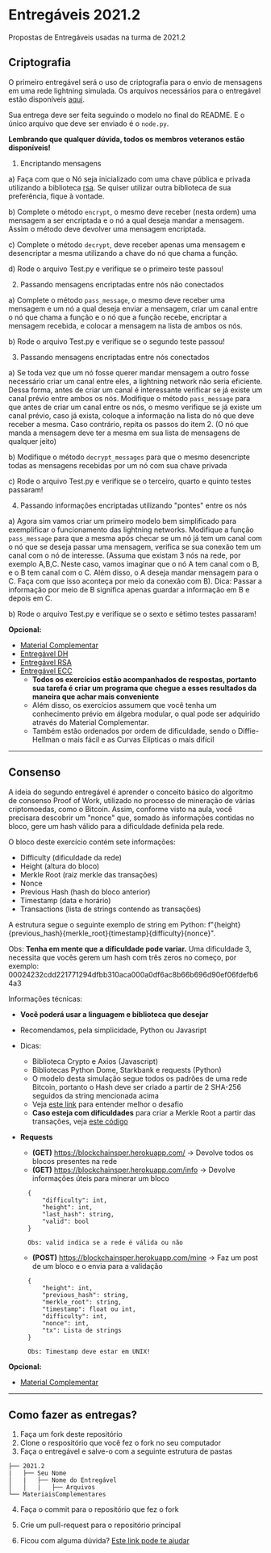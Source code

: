 # Entregáveis 2021.2

Propostas de Entregáveis usadas na turma de 2021.2 

## Criptografia

O primeiro entregável será o uso de criptografia para o envio de mensagens em uma rede lightning simulada. Os arquivos necessários para o entregável estão disponíveis [aqui](https://drive.google.com/file/d/1wesL4O9HK7S0Z6MdqazG8k2TbYDNuyO1/view?usp=sharing).

Sua entrega deve ser feita seguindo o modelo no final do README. E o único arquivo que deve ser enviado é o ```node.py```. 

**Lembrando que qualquer dúvida, todos os membros veteranos estão disponíveis!**

1. Encriptando mensagens
  
  a) Faça com que o Nó seja inicializado com uma chave pública e privada utilizando a biblioteca [rsa](https://www.geeksforgeeks.org/how-to-encrypt-and-decrypt-strings-in-python/). Se quiser utilizar outra biblioteca de sua preferência, fique à vontade.
  
  b) Complete o método ```encrypt```, o mesmo deve receber (nesta ordem) uma mensagem a ser encriptada e o nó a qual deseja mandar a mensagem. Assim o método deve devolver uma mensagem encriptada.
  
  c) Complete o método ```decrypt```, deve receber apenas uma mensagem e desencriptar a mesma utilizando a chave do nó que chama a função.
  
  d) Rode o arquivo Test.py e verifique se o primeiro teste passou!

2. Passando mensagens encriptadas entre nós não conectados

  a) Complete o método ```pass_message```, o mesmo deve receber uma mensagem e um nó a qual deseja enviar a mensagem, criar um canal entre o nó que chama a função e o nó que a função recebe, encriptar a mensagem recebida, e colocar a mensagem na lista de ambos os nós.

  b) Rode o arquivo Test.py e verifique se o segundo teste passou!

3. Passando mensagens encriptadas entre nós conectados

  a) Se toda vez que um nó fosse querer mandar mensagem a outro fosse necessário criar um canal entre eles, a lightning network não seria eficiente. Dessa forma, antes de criar um canal é interessante verificar se já existe um canal prévio entre ambos os nós. Modifique o método ```pass_message``` para que antes de criar um canal entre os nós, o mesmo verifique se já existe um canal prévio, caso já exista, coloque a informação na lista do nó que deve receber a mesma. Caso contrário, repita os passos do item 2. (O nó que manda a mensagem deve ter a mesma em sua lista de mensagens de qualquer jeito)
  
  b) Modifique o método ```decrypt_messages``` para que o mesmo desencripte todas as mensagens recebidas por um nó com sua chave privada

  c) Rode o arquivo Test.py e verifique se o terceiro, quarto e quinto testes passaram!

4. Passando informações encriptadas utilizando "pontes" entre os nós
  
  a) Agora sim vamos criar um primeiro modelo bem simplificado para exemplificar o funcionamento das lightning networks. Modifique a função ```pass_message``` para que a mesma após checar se um nó já tem um canal com o nó que se deseja passar uma mensagem, verifica se sua conexão tem um canal com o nó de interesse. (Assuma que existam 3 nós na rede, por exemplo A,B,C. Neste caso, vamos imaginar que o nó A tem canal com o B, e o B tem canal com o C. Além disso, o A deseja mandar mensagem para o C. Faça com que isso aconteça por meio da conexão com B). Dica: Passar a informação por meio de B significa apenas guardar a informação em B e depois em C.
  
  b) Rode o arquivo Test.py e verifique se o sexto e sétimo testes passaram!


**Opcional:**

- [Material Complementar](https://github.com/BlockchainInsper/Entregaveis/blob/master/MateriaisComplementares/Criptografia.md)
- [Entregável DH](https://github.com/BlockchainInsper/Entregaveis/blob/master/MateriaisComplementares/DH.md)
- [Entregável RSA](https://github.com/BlockchainInsper/Entregaveis/blob/master/MateriaisComplementares/RSA.md)
- [Entregável ECC](https://github.com/BlockchainInsper/Entregaveis/blob/master/MateriaisComplementares/ECC.md)
  - **Todos os exercícios estão acompanhados de respostas, portanto sua tarefa é criar um programa que chegue a esses resultados da maneira que achar mais conveniente**
  - Além disso, os exercícios assumem que você tenha um conhecimento prévio em álgebra modular, o qual pode ser adquirido através do Material Complementar. 
  - Também estão ordenados por ordem de dificuldade, sendo o Diffie-Hellman o mais fácil e as Curvas Elípticas o mais difícil

---

## Consenso

A ideia do segundo entregável é aprender o conceito básico do algoritmo de consenso Proof of Work, utilizado no processo de mineração de várias criptomoedas, como o Bitcoin. Assim, conforme visto na aula, você precisara descobrir um "nonce" que, somado às informações contidas no bloco, gere um hash válido para a dificuldade definida pela rede.

O bloco deste exercício contém sete informações:

- Difficulty (dificuldade da rede)
- Height (altura do bloco)
- Merkle Root (raiz merkle das transações)
- Nonce
- Previous Hash (hash do bloco anterior)
- Timestamp (data e horário)
- Transactions (lista de strings contendo as transações)

A estrutura segue o seguinte exemplo de string em Python: f"{height}{previous_hash}{merkle_root}{timestamp}{difficulty}{nonce}".

Obs:
**Tenha em mente que a dificuldade pode variar.** Uma dificuldade 3, necessita que vocês gerem um hash com três zeros no começo, por exemplo: 00024232cdd221771294dfbb310aca000a0df6ac8b66b696d90ef06fdefb64a3

Informações técnicas:

- **Você poderá usar a linguagem e biblioteca que desejar**
- Recomendamos, pela simplicidade, Python ou Javasript
- Dicas:
  - Biblioteca Crypto e Axios (Javascript)
  - Bibliotecas Python Dome, Starkbank e requests (Python)
  - O modelo desta simulação segue todos os padrões de uma rede Bitcoin, portanto o Hash deve ser criado a partir de 2 SHA-256 seguidos da string mencionada acima
  - Veja [este link](https://www.oreilly.com/library/view/mastering-bitcoin/9781491902639/ch07.html) para entender melhor o desafio
  - **Caso esteja com dificuldades** para criar a Merkle Root a partir das transações, veja [este código](https://gist.github.com/Kcpf/ec3a687c23c032b5a0c6df86dc9f12ab)
- **Requests**

  - **(GET)** https://blockchainsper.herokuapp.com/ -> Devolve todos os blocos presentes na rede
  - **(GET)** https://blockchainsper.herokuapp.com/info -> Devolve informações úteis para minerar um bloco
    
  ```
    {
        "difficulty": int,
        "height": int,
        "last_hash": string,
        "valid": bool
    }

    Obs: valid indica se a rede é válida ou não
  ```
  - **(POST)** https://blockchainsper.herokuapp.com/mine -> Faz um post de um bloco e o envia para a validação

  ```
    {
        "height": int,
        "previous_hash": string,
        "merkle_root": string,
        "timestamp": float ou int,
        "difficulty": int,
        "nonce": int,
        "tx": Lista de strings
    }

    Obs: Timestamp deve estar em UNIX!
  ```

**Opcional:**

- [Material Complementar](https://github.com/BlockchainInsper/Entregaveis/blob/master/MateriaisComplementares/Consenso.md)

---

## Como fazer as entregas?

1. Faça um fork deste repositório
2. Clone o respositório que você fez o fork no seu computador
3. Faça o entregável e salve-o com a seguinte estrutura de pastas

```.
├── 2021.2
|   ├── Seu Nome
│   |   ├── Nome do Entregável
│   │   |   ├── Arquivos
└── MateriaisComplementares
```

4. Faça o commit para o repositório que fez o fork
5. Crie um pull-request para o repositório principal

6. Ficou com alguma dúvida? [Este link pode te ajudar](https://www.freecodecamp.org/news/how-to-make-your-first-pull-request-on-github-3/)

